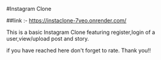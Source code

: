 #Instagram Clone

##link :- https://instaclone-7veo.onrender.com/

This is a basic Instagram Clone featuring register,login of a user,view/upload post and story.

if you have reached here don't forget to rate. Thank you!!
